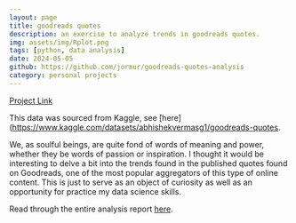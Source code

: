 ```yaml
---
layout: page
title: goodreads quotes
description: an exercise to analyze trends in goodreads quotes.
img: assets/img/Rplot.png
tags: [python, data analysis]
date: 2024-05-05
github: https://github.com/jormur/goodreads-quotes-analysis
category: personal projects
---
```


[Project Link](https://github.com/jormur/goodreads-quotes-analysis/)

This data was sourced from Kaggle, see [here](https://www.kaggle.com/datasets/abhishekvermasg1/goodreads-quotes.

We, as soulful beings, are quite fond of words of meaning and power, whether they be words of passion or inspiration. I thought it would be interesting to delve a bit into the trends found in the published quotes found on Goodreads, one of the most popular aggregators of this type of online content. This is just to serve as an object of curiosity as well as an opportunity for practice my data science skills.

Read through the entire analysis report [here](https://github.com/jormur/goodreads-quotes-analysis/blob/main/goodreads%20python.ipynb).